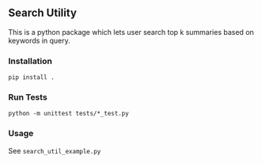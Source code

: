 ## Search Utility
This is a python package which lets user search top k summaries based on
keywords in query.


### Installation
`pip install .`


### Run Tests
`python -m unittest tests/*_test.py`

### Usage
See `search_util_example.py`
